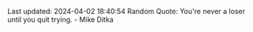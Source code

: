 Last updated: 2024-04-02 18:40:54
Random Quote: You're never a loser until you quit trying. - Mike Ditka